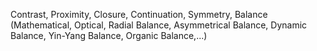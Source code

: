 Contrast, Proximity, Closure, Continuation, Symmetry, Balance (Mathematical, Optical, Radial Balance, Asymmetrical Balance, Dynamic Balance, Yin-Yang Balance, Organic Balance,...)